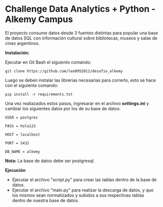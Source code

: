 # Challenge Data Analytics + Python - Alkemy Campus

El proyecto consume datos desde 3 fuentes distintas para popular una base de datos SQL con información cultural
sobre bibliotecas, museos y salas de cines argentinos.

**Instalación:**

Ejecutar en Git Bash el siguiento comando:

`git clone https://github.com/leo9952011/desafio_alkemy`

Luego se deben instalar las librerias necesarias para correrlo, esto se hace con el siguiente comando:

`pip install -r requirements.txt`

Una vez realiazados estos pasos, ingresarar en el archivo **settings.ini** y cambiar los siguientes datos por los de su base de datos:

`USER = postgres`

`PASS = hola123`

`HOST = localhost`

`PORT = 5432`

`DB_NAME = alkemy`

**Nota:** La base de datos debe ser postgresql.

**Ejecución**

- Ejecutar el archivo "script.py" para crear las tablas dentro de la base de datos.
- Ejecutar el archivo "main.py" para realizar la descarga de datos, y que los mismos sean normalizados y subidos a sus respectivas tablas dentro de nuestra base de datos.

